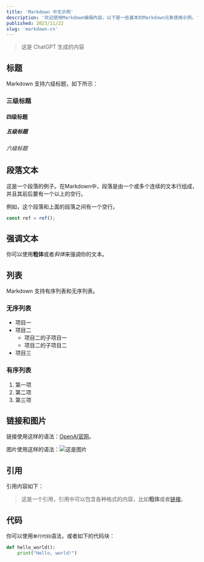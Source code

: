 ```yaml
---
title: 'Markdown 中文示例'
description: '欢迎使用Markdown编辑内容，以下是一些基本的Markdown元素使用示例。'
published: 2023/11/22
slug: 'markdown-cn'
---
```


> 这是 ChatGPT 生成的内容

## 标题

Markdown 支持六级标题，如下所示：

### 三级标题

#### 四级标题

##### 五级标题

###### 六级标题

## 段落文本

这是一个段落的例子。在Markdown中，段落是由一个或多个连续的文本行组成，并且其前后要有一个以上的空行。

例如，这个段落和上面的段落之间有一个空行。


```typescript
const ref = ref();
```


## 强调文本

你可以使用**粗体**或者*斜体*来强调你的文本。

## 列表

Markdown 支持有序列表和无序列表。

### 无序列表

- 项目一
- 项目二
  - 项目二的子项目一
  - 项目二的子项目二
- 项目三

### 有序列表

1. 第一项
2. 第二项
3. 第三项

## 链接和图片

链接使用这样的语法：[OpenAI官网](https://www.openai.com)。

图片使用这样的语法：![这是图片](https://example.com/image.jpg '图片标题')

## 引用

引用内容如下：

> 这是一个引用，引用中可以包含各种格式的内容，比如**粗体**或者[链接](https://example.com)。

## 代码

你可以使用`单行代码`语法，或者如下的代码块：

```python
def hello_world():
    print("Hello, world!")
```
